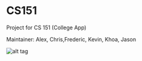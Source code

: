 CS151
======
Project for CS 151 (College App)

Maintainer: Alex, Chris,Frederic, Kevin, Khoa, Jason

![alt tag](https://github.com/khou/CS151/blob/master/sjsucanvas.png?raw=true)
